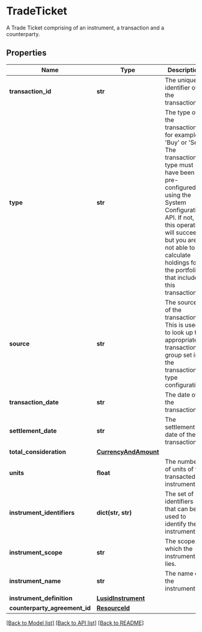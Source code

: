 # TradeTicket

A Trade Ticket comprising of an instrument, a transaction and a counterparty.

## Properties
Name | Type | Description | Notes
------------ | ------------- | ------------- | -------------
**transaction_id** | **str** | The unique identifier of the transaction. | 
**type** | **str** | The type of the transaction, for example &#39;Buy&#39; or &#39;Sell&#39;. The transaction type must have been pre-configured using the System Configuration API. If not, this operation will succeed but you are not able to calculate holdings for the portfolio that include this transaction. | 
**source** | **str** | The source of the transaction. This is used to look up the appropriate transaction group set in the transaction type configuration. | [optional] 
**transaction_date** | **str** | The date of the transaction. | 
**settlement_date** | **str** | The settlement date of the transaction. | 
**total_consideration** | [**CurrencyAndAmount**](CurrencyAndAmount.md) |  | 
**units** | **float** | The number of units of the transacted instrument. | 
**instrument_identifiers** | **dict(str, str)** | The set of identifiers that can be used to identify the instrument. | 
**instrument_scope** | **str** | The scope in which the instrument lies. | [optional] 
**instrument_name** | **str** | The name of the instrument. | [optional] 
**instrument_definition** | [**LusidInstrument**](LusidInstrument.md) |  | [optional] 
**counterparty_agreement_id** | [**ResourceId**](ResourceId.md) |  | [optional] 

[[Back to Model list]](../README.md#documentation-for-models) [[Back to API list]](../README.md#documentation-for-api-endpoints) [[Back to README]](../README.md)


